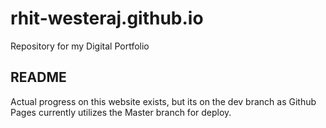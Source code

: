# rhit-westeraj.github.io

Repository for my Digital Portfolio

## README

Actual progress on this website exists, but its on the dev branch as Github Pages currently utilizes the Master branch for deploy.